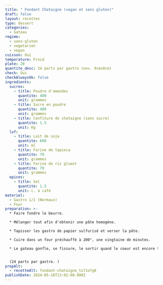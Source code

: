 ```yaml
---
title: " Fondant Chataigne (vegan et sans gluten)"
draft: false
layout: recettes
type: dessert
categories:
  - Gateau
regime:
  - sans-gluten
  - vegetarien
  - vegan
cuisson: Oui
temperature: Froid
plate: 20
quantite_desc: 24 parts par gastro (env. 9cmx8cm)
check: Oui
checkAlwaysOk: false
ingredients:
  sucres:
    - title: Poudre d'amandes
      quantite: 400
      unit: grammes
    - title: Sucre en poudre
      quantite: 400
      unit: grammes
    - title: Confiture de chataigne (sans sucre)
      quantite: 1.5
      unit: Kg
  lof:
    - title: Lait de soja
      quantite: 600
      unit: ml
    - title: Farine de tapioca
      quantite: 70
      unit: grammes
    - title: Farine de riz gluant
      quantite: 70
      unit: grammes
  epices:
    - title: Sel
      quantite: 1.5
      unit: c. à café
materiel:
  - Gastro 1/1 (Normaux)
  - Four
preparation: >-
  * Faire fondre le beurre.

  * Mélanger tout afin d'obtenir une pâte homogène.

  * Tapisser les gastro de papier sulfurisé et verser la pâte.

  * Cuire dans un four préchauffé à 200°, une vingtaine de minutes.

  * Le gateau gonfle, se fissure, le sortir quand le coeur est encore tremblotant, et le laisser refroidir completement avant de faire les parts.


  (24 parts par gastro. )
prepAlt:
  - recetteAlt: fondant-chataigne_tx71o7g8
publishDate: 2024-05-18T13:02:00.000Z
---
```

